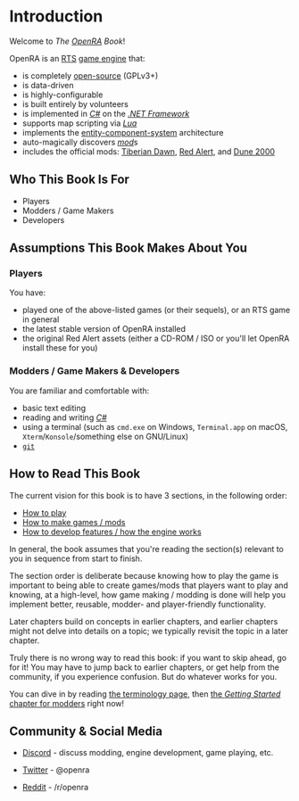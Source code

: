 # Introduction

Welcome to _The [OpenRA][openra-website] Book_!

OpenRA is an [RTS][wp-rts] [game engine][wp-game-engine] that:
- is completely [open-source][gh-openra-engine] (GPLv3+)
- is data-driven
- is highly-configurable
- is built entirely by volunteers
- is implemented in [_C#_][wp-lang-csharp] on the
[_.NET Framework_][wp-dotnet-framework]
- supports map scripting via [_Lua_][wp-lang-lua]
- implements the [entity-component-system][wp-ecs] architecture
- auto-magically discovers [_mod_][term-mod]s
- includes the official mods: [Tiberian Dawn][wp-cnc95],
[Red Alert][wp-red-alert], and [Dune 2000][wp-dune2k]

## Who This Book Is For

- Players
- Modders / Game Makers
- Developers

## Assumptions This Book Makes About You

### Players

You have:
- played one of the above-listed games (or their sequels), or an RTS game in
general
- the latest stable version of OpenRA installed
- the original Red Alert assets (either a CD-ROM / ISO or you'll let OpenRA
install these for you)

### Modders / Game Makers & Developers

You are familiar and comfortable with:
- basic text editing
- reading and writing [_C#_][wp-lang-csharp]
- using a terminal (such as `cmd.exe` on Windows, `Terminal.app` on macOS,
`Xterm`/`Konsole`/something else on GNU/Linux)
- [`git`][git-website]

## How to Read This Book

The current vision for this book is to have 3 sections, in the following order:

- [How to play][playing]
- [How to make games / mods][modding]
- [How to develop features / how the engine works][developing]

In general, the book assumes that you're reading the section(s) relevant to you
in sequence from start to finish.

The section order is deliberate because knowing how to play the game is
important to being able to create games/mods that players want to play
and knowing, at a high-level, how game making / modding is done
will help you implement better, reusable, modder- and player-friendly
functionality.

Later chapters build on concepts in earlier chapters, and earlier chapters
might not delve into details on a topic; we typically revisit the topic in a
later chapter.

Truly there is no wrong way to read this book: if you want to skip ahead, go
for it! You may have to jump back to earlier chapters, or get help from the
community, if you experience confusion. But do whatever works for you.

You can dive in by reading [the terminology page][page-terms], then
[the _Getting Started_ chapter for modders][modding-getting-started] right
now!

## Community & Social Media

- [Discord][openra-discord] - discuss modding, engine development, game
playing, etc.
- [Twitter][openra-twitter] - @openra
- [Reddit][openra-reddit] - /r/openra

  [developing]: ./developing/index.html
  [gh-openra-engine]: https://github.com/OpenRA/OpenRA
  [git-website]: https://git-scm.com/
  [modding-getting-started]: ./modding/getting-startedindex.html
  [modding]: ./modding/index.html
  [openra-discord]: https://discord.openra.net
  [openra-reddit]: https://reddit.com/r/openra
  [openra-twitter]: https://twitter.com/openra
  [openra-website]: https://www.openra.net
  [page-terms]: ./terminology.md
  [playing]: ./playing/index.html
  [term-mod]: ./terminology.md#mod
  [wp-cnc95]: https://en.wikipedia.org/wiki/Command_%26_Conquer_(1995_video_game)
  [wp-dotnet-framework]: https://en.wikipedia.org/wiki/.NET_Framework
  [wp-dune2k]: https://en.wikipedia.org/wiki/Dune_2000
  [wp-ecs]: https://en.wikipedia.org/wiki/Entity_component_system
  [wp-game-engine]: https://en.wikipedia.org/wiki/Game_engine
  [wp-lang-csharp]: https://en.wikipedia.org/wiki/C_Sharp_(programming_language)
  [wp-lang-lua]: https://en.wikipedia.org/wiki/Lua_(programming_language)
  [wp-red-alert]: https://en.wikipedia.org/wiki/Command_%26_Conquer:_Red_Alert
  [wp-rts]: https://en.wikipedia.org/wiki/Real-time_strategy
  [wp-westwood]: https://en.wikipedia.org/wiki/Westwood_Studios